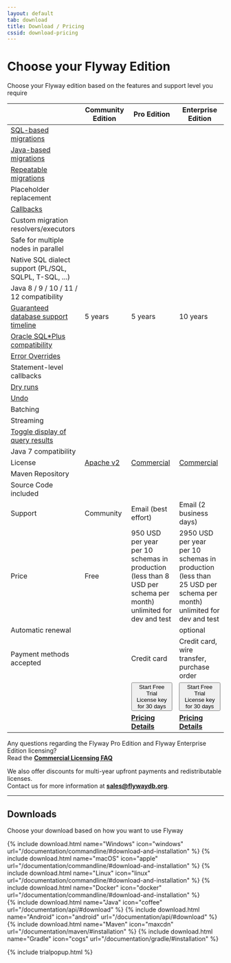 ```yaml
---
layout: default
tab: download
title: Download / Pricing
cssid: download-pricing
---
```

# Choose your Flyway Edition

Choose your Flyway edition based on the features and support level you require

<table class="table table-striped table-left">
<thead>
<tr>
<th></th>
<th>Community Edition</th>
<th>Pro Edition</th>
<th>Enterprise Edition</th>
</tr>
</thead>
<tr><td><a href="/documentation/migrations#sql-based-migrations">SQL-based migrations</a></td><td><i class="fa fa-check"></i></td><td><i class="fa fa-check"></i></td><td><i class="fa fa-check"></i></td></tr>
<tr><td><a href="/documentation/migrations#java-based-migrations">Java-based migrations</a></td><td><i class="fa fa-check"></i></td><td><i class="fa fa-check"></i></td><td><i class="fa fa-check"></i></td></tr>
<tr><td><a href="/documentation/migrations#repeatable-migrations">Repeatable migrations</a></td><td><i class="fa fa-check"></i></td><td><i class="fa fa-check"></i></td><td><i class="fa fa-check"></i></td></tr>
<tr><td>Placeholder replacement</td><td><i class="fa fa-check"></i></td><td><i class="fa fa-check"></i></td><td><i class="fa fa-check"></i></td></tr>
<tr><td><a href="/documentation/callbacks">Callbacks</a></td><td><i class="fa fa-check"></i></td><td><i class="fa fa-check"></i></td><td><i class="fa fa-check"></i></td></tr>
<tr><td>Custom migration resolvers/executors</td><td><i class="fa fa-check"></i></td><td><i class="fa fa-check"></i></td><td><i class="fa fa-check"></i></td></tr>
<tr><td>Safe for multiple nodes in parallel</td><td><i class="fa fa-check"></i></td><td><i class="fa fa-check"></i></td><td><i class="fa fa-check"></i></td></tr>
<tr><td>Native SQL dialect support (PL/SQL, SQLPL, T-SQL, ...)</td><td><i class="fa fa-check"></i></td><td><i class="fa fa-check"></i></td><td><i class="fa fa-check"></i></td></tr>
<tr><td>Java 8 / 9 / 10 / 11 / 12 compatibility</td><td><i class="fa fa-check"></i></td><td><i class="fa fa-check"></i></td><td><i class="fa fa-check"></i></td></tr>
<tr><td><a href="/download/faq#how-long-are-database-releases-supported-in-each-edition-of-flyway">Guaranteed database support timeline</a></td><td>5 years</td><td>5 years</td><td>10 years</td></tr>
<tr><td><a href="/documentation/database/oracle#sqlplus-commands">Oracle SQL*Plus compatibility</a></td><td></td><td><i class="fa fa-check"></i></td><td><i class="fa fa-check"></i></td></tr>
<tr><td><a href="/documentation/erroroverrides">Error Overrides</a></td><td></td><td><i class="fa fa-check"></i></td><td><i class="fa fa-check"></i></td></tr>
<tr><td>Statement-level callbacks</td><td></td><td><i class="fa fa-check"></i></td><td><i class="fa fa-check"></i></td></tr>
<tr><td><a href="/documentation/dryruns">Dry runs</a></td><td></td><td><i class="fa fa-check"></i></td><td><i class="fa fa-check"></i></td></tr>
<tr><td><a href="/documentation/command/undo">Undo</a></td><td></td><td><i class="fa fa-check"></i></td><td><i class="fa fa-check"></i></td></tr>
<tr><td>Batching</td><td></td><td><i class="fa fa-check"></i></td><td><i class="fa fa-check"></i></td></tr>
<tr><td>Streaming</td><td></td><td><i class="fa fa-check"></i></td><td><i class="fa fa-check"></i></td></tr>
<tr><td><a href="/documentation/migrations#query-results">Toggle display of query results</a></td><td></td><td><i class="fa fa-check"></i></td><td><i class="fa fa-check"></i></td></tr>
<tr><td>Java 7 compatibility</td><td></td><td></td><td><i class="fa fa-check"></i></td></tr>
<tr><td>License</td><td><a href="/licenses/flyway-community">Apache v2</a></td><td><a href="/licenses/flyway-pro">Commercial</a></td><td><a href="/licenses/flyway-enterprise">Commercial</a></td></tr>
<tr><td>Maven Repository</td><td><i class="fa fa-check"></i></td><td><i class="fa fa-check"></i></td><td><i class="fa fa-check"></i></td></tr>
<tr><td>Source Code included</td><td><i class="fa fa-check"></i></td><td><i class="fa fa-check"></i></td><td><i class="fa fa-check"></i></td></tr>
<tr><td>Support</td><td>Community</td><td>Email (best effort)</td><td>Email (2 business days)</td></tr>
<tr><td>Price</td><td>Free</td><td>950 USD per year<br><span class="note">per 10 schemas in production<br>(less than 8 USD per schema per month)<br>unlimited for dev and test</span></td><td>2950 USD per year<br><span class="note">per 10 schemas in production<br>(less than 25 USD per schema per month)<br>unlimited for dev and test</span></td></tr>
<tr><td>Automatic renewal</td><td></td><td><i class="fa fa-check"></i></td><td>optional</td></tr>
<tr><td>Payment methods accepted</td><td></td><td>Credit card</td><td>Credit card, wire transfer, purchase order</td></tr>
<tr><td></td><td></td>
<td><button class="btn btn-primary btn-download" data-toggle="modal" data-target="#flyway-trial-license-modal">Start Free Trial <i class="fa fa-arrow-right"></i><br><span class="note">License key for 30 days</span></button></td>
<td><button class="btn btn-primary btn-download" data-toggle="modal" data-target="#flyway-trial-license-modal">Start Free Trial <i class="fa fa-arrow-right"></i><br><span class="note">License key for 30 days</span></button></td>
</tr>
<tr><td></td>
<td></td>
<td><a class="btn btn-success btn-download" href="/download/pro"><strong>Pricing Details</strong> <i class="fa fa-arrow-right"></i></a></td>
<td><a class="btn btn-success btn-download" href="/download/enterprise"><strong>Pricing Details</strong> <i class="fa fa-arrow-right"></i></a></td>
</tr>
</table>

Any questions regarding the Flyway Pro Edition and Flyway Enterprise Edition licensing?<br>
Read the [**Commercial Licensing FAQ**](/download/faq)

We also offer discounts for multi-year upfront payments and redistributable licenses.<br>
Contact us for more information at **sales@flywaydb.org**.

<hr class="soften">

## Downloads

Choose your download based on how you want to use Flyway

<div class="row">
    <div class="col-md-2"></div>
    {% include download.html name="Windows" icon="windows" url="/documentation/commandline/#download-and-installation" %}
    {% include download.html name="macOS" icon="apple" url="/documentation/commandline/#download-and-installation" %}
    {% include download.html name="Linux" icon="linux" url="/documentation/commandline/#download-and-installation" %}
    {% include download.html name="Docker" icon="docker" url="/documentation/commandline/#download-and-installation" %}
</div>    
<div class="row">
    <div class="col-md-2"></div>
    {% include download.html name="Java" icon="coffee" url="/documentation/api/#download" %}
    {% include download.html name="Android" icon="android" url="/documentation/api/#download" %}
    {% include download.html name="Maven" icon="maxcdn" url="/documentation/maven/#installation" %}
    {% include download.html name="Gradle" icon="cogs" url="/documentation/gradle/#installation" %}
</div>

{% include trialpopup.html %}